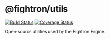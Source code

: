# @fightron/utils

[![Build Status](https://travis-ci.com/pauloddr/fightron-utils.svg?branch=master)](https://travis-ci.com/pauloddr/fightron-utils)
[![Coverage Status](https://coveralls.io/repos/github/pauloddr/fightron-utils/badge.svg?branch=master)](https://coveralls.io/github/pauloddr/fightron-utils?branch=master)

Open-source utilities used by the Fightron Engine.
